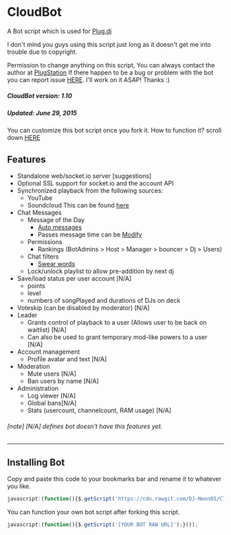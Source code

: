 CloudBot
=======

A Bot script which is used for [Plug.dj](http://plug.dj/communities/)

I don't mind you guys using this script just long as it doesn't get me into trouble due to copyright.

Permission to change anything on this script, You can always contact the author at
[PlugStation](http://chillout-lounge.webs.com/)
If there happen to be a bug or problem with the bot you can report issue [HERE](https://github.com/DJ-Neon05/Cloudbot/issues). I'll work on it ASAP! Thanks :)

##### CloudBot version: 1.10
##### Updated: June 29, 2015

You can customize this bot script once you fork it.
How to function it? scroll down [HERE](https://github.com/DJ-Neon05/Cloudbot/blob/master/README.md#installing-bot)


Features
--------
- Standalone web/socket.io server [suggestions]
- Optional SSL support for socket.io and the account API
- Synchronized playback from the following sources:
  - YouTube
  - Soundcloud
This can be found [here](https://github.com/DJ-Neon05/Cloudbot/blob/master/Packet/Cloudbot.js#L195)
- Chat Messages
  - Message of the Day
    - [Auto messages](https://github.com/DJ-Neon05/Cloudbot/blob/master/Packet/Cloudbot.js#L50)
    - Passes message time can be [Modify](https://github.com/DJ-Neon05/Cloudbot/blob/master/Packet/Cloudbot.js#L43)
  - Permissions
    - Rankings (BotAdmins > Host > Manager > bouncer > Dj > Users)
  - Chat filters
    - [Swear words](https://github.com/DJ-Neon05/Cloudbot/blob/master/Packet/Cloudbot.js#L74)
  - Lock/unlock playlist to allow pre-addition by next dj
- Save/load status per user account [N/A]
  - points
  - level
  - numbers of songPlayed and durations of DJs on deck 
- Voteskip (can be disabled by moderator) [N/A]
- Leader
  - Grants control of playback to a user (Allows user to be back on waitlist) [N/A]
  - Can also be used to grant temporary mod-like powers to a user [N/A]
- Account management
  - Profile avatar and text [N/A]
- Moderation
  - Mute users [N/A]
  - Ban users by name [N/A]
- Administration
  - Log viewer [N/A]
  - Global bans[N/A]
  - Stats (usercount, channelcount, RAM usage) [N/A]

###### [note] [N/A] defines bot doesn't have this features yet.
---
## Installing Bot
Copy and paste this code to your bookmarks bar and rename it to whatever you like.
```Javascript
javascript:(function(){$.getScript('https://cdn.rawgit.com/DJ-Neon05/Cloudbot/master/Packet/Cloudbot.js');}());
```
You can function your own bot script after forking this script.
```JavaScript
javascript:(function(){$.getScript('[YOUR BOT RAW URL]');}());
```
